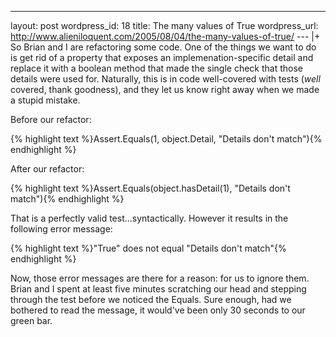 --- 
layout: post
wordpress_id: 18
title: The many values of True
wordpress_url: http://www.alieniloquent.com/2005/08/04/the-many-values-of-true/
--- |+
So Brian and I are refactoring some code. One of the things we want to do is
get rid of a property that exposes an implemenation-specific detail and
replace it with a boolean method that made the single check that those details
were used for. Naturally, this is in code well-covered with tests (_well_
covered, thank goodness), and they let us know right away when we made a
stupid mistake.

Before our refactor:

{% highlight text %}Assert.Equals(1, object.Detail, "Details don't match"){%
endhighlight %}

After our refactor:

{% highlight text %}Assert.Equals(object.hasDetail(1), "Details don't
match"){% endhighlight %}

That is a perfectly valid test...syntactically. However it results in the
following error message:

{% highlight text %}"True" does not equal "Details don't match"{% endhighlight
%}

Now, those error messages are there for a reason: for us to ignore them. Brian
and I spent at least five minutes scratching our head and stepping through the
test before we noticed the Equals. Sure enough, had we bothered to read the
message, it would've been only 30 seconds to our green bar.

